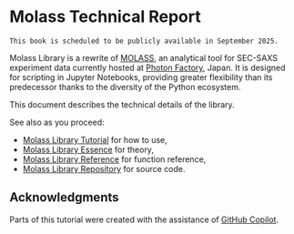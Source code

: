 # Molass Technical Report

```{warning}
This book is scheduled to be publicly available in September 2025.
```

Molass Library is a rewrite of [MOLASS](https://www.jstage.jst.go.jp/article/biophysico/20/1/20_e200001/_article), an analytical tool for SEC-SAXS experiment data currently hosted at [Photon Factory](https://pfwww.kek.jp/saxs/MOLASS.html), Japan. It is designed for scripting in Jupyter Notebooks, providing greater flexibility than its predecessor thanks to the diversity of the Python ecosystem.

This document describes the technical details of the library.

See also as you proceed:

* [Molass Library Tutorial](https://nshimizu0721.github.io/molass-tutorial/) for how to use,
* [Molass Library Essence](https://nshimizu0721.github.io/molass-essence/) for theory,
* [Molass Library Reference](https://nshimizu0721.github.io/molass-library/) for function reference,
* [Molass Library Repository](https://github.com/nshimizu0721/molass-library) for source code.

## Acknowledgments

Parts of this tutorial were created with the assistance of [GitHub Copilot](https://github.com/features/copilot).
